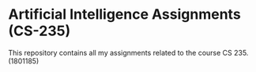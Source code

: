 # Artificial Intelligence Assignments (CS-235)

This repository contains all my assignments related to the course CS 235. (1801185)


